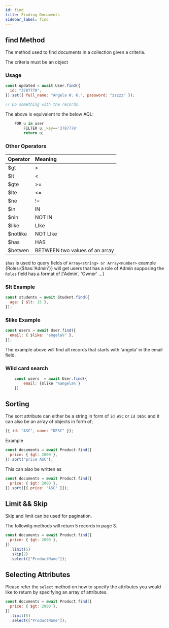```yaml
---
id: find
title: Finding Documents
sidebar_label: find
---
```


## find Method

The method used to find documents in a collection given a criteria.

The criteria must be an object

### Usage

```js
const updated = await User.find({
  id: "3787778",
}).set({ full_name: "Angela W. K.", password: "zzzzz" });

// Do something with the records.
```

The above is equivalent to the below AQL:

```js
    FOR u in user
        FILTER u._key=='3787778'
        return u;
```

### Other Operators

| Operator  | Meaning                        |
| :-------- | :----------------------------- |
| \$gt      | >                              |
| \$lt      | <                              |
| \$gte     | >=                             |
| \$lte     | <=                             |
| \$ne      | !=                             |
| \$in      | IN                             |
| \$nin     | NOT IN                         |
| \$like    | LIke                           |
| \$notlike | NOT LIke                       |
| \$has     | HAS                            |
| \$betwen  | BETWEEN two values of an array |

`$has` is used to query fields of `Array<string> or Array<number>` example {Roles:{\$has:'Admin'}} will get users that has a role of Admin supposing the `Roles` field has a format of ['Admin', 'Owner' ...]

### \$lt Example

```js
const students = await Student.find({
  age: { $lt: 15 },
});
```

### \$like Example

```js
const users = await User.find({
  email: { $like: "angela%" },
});
```

The example above will find all records that starts with 'angela' in the email field.

### Wild card search

```js
    const users  = await User.find({
        email: {$like '%angela%'}
    })
```

## Sorting

The sort attribute can either be a string in form of `id ASC` or `id DESC` and it can also be an array of objects in form of;

```js
[{ id: "ASC", name: "DESC" }];
```

Example

```js
const documents = await Product.find({
  price: { $gt: 2000 },
}).sort("price ASC");
```

This can also be written as

```js
const documents = await Product.find({
  price: { $gt: 2000 },
}).sort([{ price: "ASC" }]);
```

## Limit && Skip

Skip and limit can be used for pagination.

The followitg methods will return 5 records in page 3.

```js
const documents = await Product.find({
  price: { $gt: 2000 },
})
  .limit(5)
  .skip(2)
  .select(["ProductName"]);
```

## Selecting Attributes

Please refer the `select` method on how to specify the attributes you would like to return by specifying an array of attributes.

```js
const documents = await Product.find({
  price: { $gt: 2000 },
})
  .limit(5)
  .select(["ProductName"]);
```
